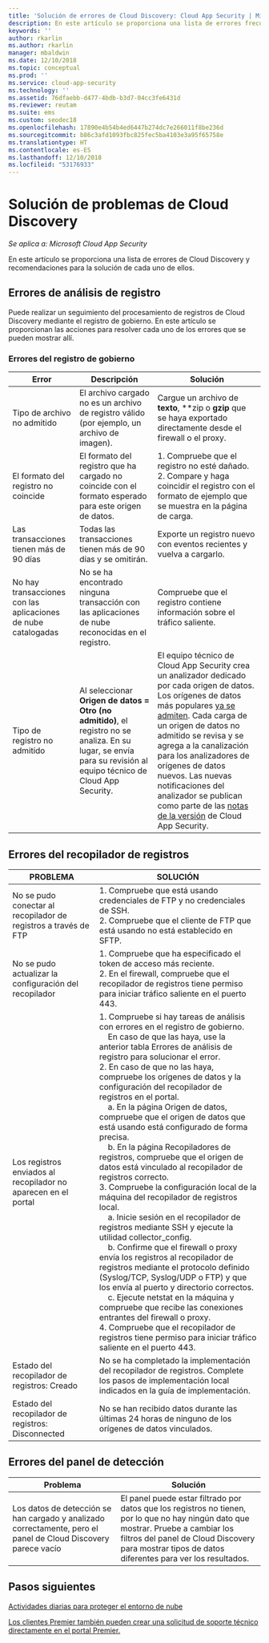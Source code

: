 ```yaml
---
title: 'Solución de errores de Cloud Discovery: Cloud App Security | Microsoft Docs'
description: En este artículo se proporciona una lista de errores frecuentes de Cloud Discovery y recomendaciones para la solución de cada uno de ellos.
keywords: ''
author: rkarlin
ms.author: rkarlin
manager: mbaldwin
ms.date: 12/10/2018
ms.topic: conceptual
ms.prod: ''
ms.service: cloud-app-security
ms.technology: ''
ms.assetid: 76dfaebb-d477-4bdb-b3d7-04cc3fe6431d
ms.reviewer: reutam
ms.suite: ems
ms.custom: seodec18
ms.openlocfilehash: 17890e4b54b4ed6447b274dc7e266011f8be236d
ms.sourcegitcommit: b86c3afd1093fbc825fec5ba4103e3a95f65758e
ms.translationtype: HT
ms.contentlocale: es-ES
ms.lasthandoff: 12/10/2018
ms.locfileid: "53176933"
---
```

# <a name="troubleshooting-cloud-discovery"></a>Solución de problemas de Cloud Discovery

*Se aplica a: Microsoft Cloud App Security*

En este artículo se proporciona una lista de errores de Cloud Discovery y recomendaciones para la solución de cada uno de ellos.

## <a name="log-parsing-errors"></a>Errores de análisis de registro

Puede realizar un seguimiento del procesamiento de registros de Cloud Discovery mediante el registro de gobierno. En este artículo se proporcionan las acciones para resolver cada uno de los errores que se pueden mostrar allí.

### <a name="governance-log-errors"></a>Errores del registro de gobierno

|Error|Descripción|Solución|
|----|----|----|
|Tipo de archivo no admitido|El archivo cargado no es un archivo de registro válido (por ejemplo, un archivo de imagen).|Cargue un archivo de **texto**, **zip o **gzip** que se haya exportado directamente desde el firewall o el proxy.|
|El formato del registro no coincide|El formato del registro que ha cargado no coincide con el formato esperado para este origen de datos.|1. Compruebe que el registro no esté dañado. <br /> 2. Compare y haga coincidir el registro con el formato de ejemplo que se muestra en la página de carga.|
|Las transacciones tienen más de 90 días|Todas las transacciones tienen más de 90 días y se omitirán.|Exporte un registro nuevo con eventos recientes y vuelva a cargarlo.|
|No hay transacciones con las aplicaciones de nube catalogadas|No se ha encontrado ninguna transacción con las aplicaciones de nube reconocidas en el registro.|Compruebe que el registro contiene información sobre el tráfico saliente.|
|Tipo de registro no admitido|Al seleccionar **Origen de datos = Otro (no admitido)**, el registro no se analiza. En su lugar, se envía para su revisión al equipo técnico de Cloud App Security.|El equipo técnico de Cloud App Security crea un analizador dedicado por cada origen de datos. Los orígenes de datos más populares [ya se admiten](set-up-cloud-discovery.md). Cada carga de un origen de datos no admitido se revisa y se agrega a la canalización para los analizadores de orígenes de datos nuevos. Las nuevas notificaciones del analizador se publican como parte de las [notas de la versión](release-notes.md) de Cloud App Security.|

## <a name="log-collector-errors"></a>Errores del recopilador de registros

|PROBLEMA | SOLUCIÓN |
|--------|--|
|No se pudo conectar al recopilador de registros a través de FTP| 1. Compruebe que está usando credenciales de FTP y no credenciales de SSH. <br />2. Compruebe que el cliente de FTP que está usando no está establecido en SFTP.  |
|No se pudo actualizar la configuración del recopilador | 1. Compruebe que ha especificado el token de acceso más reciente. <br />2. En el firewall, compruebe que el recopilador de registros tiene permiso para iniciar tráfico saliente en el puerto 443.|
|Los registros enviados al recopilador no aparecen en el portal | 1.  Compruebe si hay tareas de análisis con errores en el registro de gobierno.  <br />  &nbsp;&nbsp;&nbsp;&nbsp;En caso de que las haya, use la anterior tabla Errores de análisis de registro para solucionar el error.<br /> 2. En caso de que no las haya, compruebe los orígenes de datos y la configuración del recopilador de registros en el portal. <br /> &nbsp;&nbsp;&nbsp;&nbsp;a. En la página Origen de datos, compruebe que el origen de datos que está usando está configurado de forma precisa. <br />&nbsp;&nbsp;&nbsp;&nbsp;b. En la página Recopiladores de registros, compruebe que el origen de datos está vinculado al recopilador de registros correcto. <br /> 3. Compruebe la configuración local de la máquina del recopilador de registros local.  <br />&nbsp;&nbsp;&nbsp;&nbsp;a. Inicie sesión en el recopilador de registros mediante SSH y ejecute la utilidad collector_config.<br/>&nbsp;&nbsp;&nbsp;&nbsp;b. Confirme que el firewall o proxy envía los registros al recopilador de registros mediante el protocolo definido (Syslog/TCP, Syslog/UDP o FTP) y que los envía al puerto y directorio correctos.<br /> &nbsp;&nbsp;&nbsp;&nbsp;c. Ejecute netstat en la máquina y compruebe que recibe las conexiones entrantes del firewall o proxy. <br /> 4.   Compruebe que el recopilador de registros tiene permiso para iniciar tráfico saliente en el puerto 443. |
|Estado del recopilador de registros: Creado | No se ha completado la implementación del recopilador de registros. Complete los pasos de implementación local indicados en la guía de implementación.|
|Estado del recopilador de registros: Disconnected | No se han recibido datos durante las últimas 24 horas de ninguno de los orígenes de datos vinculados. |


## <a name="discovery-dashboard-errors"></a>Errores del panel de detección

|Problema|Solución|
|----|----|
|Los datos de detección se han cargado y analizado correctamente, pero el panel de Cloud Discovery parece vacío|El panel puede estar filtrado por datos que los registros no tienen, por lo que no hay ningún dato que mostrar. Pruebe a cambiar los filtros del panel de Cloud Discovery para mostrar tipos de datos diferentes para ver los resultados.|

## <a name="next-steps"></a>Pasos siguientes
  
[Actividades diarias para proteger el entorno de nube](daily-activities-to-protect-your-cloud-environment.md)   

[Los clientes Premier también pueden crear una solicitud de soporte técnico directamente en el portal Premier.](https://premier.microsoft.com/)  


